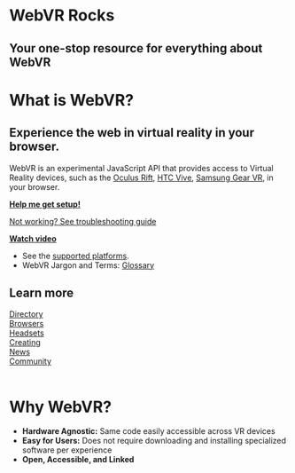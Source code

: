 <!--
title: What is WebVR?
use_default_title: true
keywords: [reference]
date_published: 2017-11-04
date_updated: 2017-11-07
-->

# WebVR Rocks

## Your one-stop resource for everything about WebVR

# What is WebVR?

## Experience the web in virtual reality in your browser.

WebVR is an experimental JavaScript API that provides access to Virtual Reality devices, such as the [Oculus Rift](https://www3.oculus.com/rift/), [HTC Vive](https://www.vive.com/), [Samsung Gear VR](http://www.samsung.com/global/galaxy/gear-vr/), in your browser.

**[Help me get setup!](/getting-started)**

[Not working? See troubleshooting guide](/getting-started/troubleshooting)

**[Watch video](/getting-started)**

* See the [supported platforms](/getting-started/platforms).
* WebVR Jargon and Terms: [Glossary](/getting-started/glossary)

## Learn more

<div class="column-container">
  <div class="column gutter">
    <a href="/directory">Directory</a>
  </div>
  <div class="column gutter">
    <a href="/browsers">Browsers</a>
  </div>
  <div class="column gutter">
    <a href="/headsets">Headsets</a>
  </div>
</div>

<div class="column-container">
  <div class="column gutter">
    <a href="/creating">Creating</a>
  </div>
  <div class="column gutter">
    <a href="/news">News</a>
  </div>
  <div class="column gutter">
    <a href="/community">Community</a>
  </div>
</div>

<br/>

# Why WebVR?

* **Hardware Agnostic:** Same code
easily accessible across VR
devices
* **Easy for Users:** Does not
require downloading and
installing specialized
software per experience
* **Open, Accessible, and Linked**
